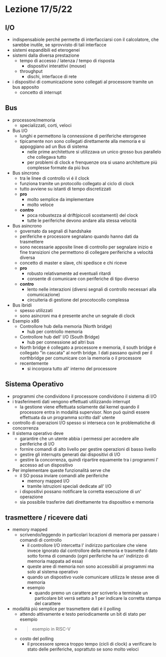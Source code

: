 # Lezione 17/5/22

## I/O

- indispensabiole perché permette di interfacciarsi con il calcolatore, che sarebbe inutile, se sprovvisto di tali interfacce
- sistemi espandibili ed eterogenei
- sistemi dalla diversa prestazione
  - tempo di accesso / latenza / tempo di risposta
    - dispositivi interattivi (mouse)
  - throughput
    - dischi, interfacce di rete
- i dispositivi di comunicazione sono collegati al processore tramite un bus apposito
  - concetto di interrupt

## Bus

- processore/memoria
  - specializzati, corti, veloci
- Bus I/O
  - lunghi e permettono la connessione di periferiche eterogenee
  - tipicamente non sono collegati direttamente alla memoria e si appoggiano ad un Bus di sistema
    - nelle prime architetture si utilizzava un unico grosso bus parallelo che collegava tutto
    - per problemi di clock e frenquenze ora si usano architetture piú complesse formate da piú bus
- Bus sincrono
  - tra le linee di controllo vi é il clock
  - funziona tramite un protocollo collegato al ciclo di clock
  - tutto avviene su istanti di tempo discretizzati
  - **pro**
    - molto semplice da implementare
    - molto veloce
  - **contro**
    - poca robustezza al drift(piccoli scostamenti) del clock
    - tutte le periferiche devono andare alla stessa velocitá
- Bus asincrono
  - governato da segnali di handshake
  - periferiche e processore segnalano quando hanno dati da trasmettere
  - sono necessarie apposite linee di controllo per segnalare inizio e fine transizioni che permettono di collegare periferiche a velocitá diversa
  - concetto di master e slave, chi spedisce e chi riceve
  - **pro**
    - robusto relativamente ad eventuali ritardi
    - consente di comunicare con periferiche di tipo diverso
  - **contro**
    - lento nelle interazioni (diversi segnali di controllo necessari alla comunicazione)
    - circuiteria di gestione del procotocollo complessa
- Bus ibridi
  - spesso utilizzati
  - sono asincroni ma é presente anche un segnale di clock
- Esempio x86
  - Controllore hub della memoria (North bridge)
    - hub per contriollo memoria
  - Controllore hub dell' I/O (South Bridge)
    - hub per connessione ad altri bus
  - North bridge é collegato a processore e memoria, il south bridge é collegato "in cascata" al north bridge. I dati passano quindi per il northbridge per comunicare con la memoria o il processore
  - recentemente
    - si incorpora tutto all' interno del processore

## Sistema Operativo

- programmi che condividono il processore condividono il sistema di I/O
- i trasferimenti dati vengono effettuati utilizzando interrupt
  - la gestione viene effettuata solamente dal kernel quando il processore entra in modalitá supervisor. Non puó quindi essere effettuata da un programma scritto dall' utente
- controllo di operazioni I/O spesso si interseca con le problematiche di concorrenza
- Il sistema operativo deve
  - garantire che un utente abbia i permessi per accedere alle periferiche di I/O
  - fornire comandi di alto livello per gestire operazioni di basso livello
  - gestire gli interrupts generati dai dispositivi di I/O
  - gestire la concorrenza, quindi ripartire equamente tra i programmi l' accesso ad un dispositivo
- Per implementare queste funzionalitá serve che
  - il SO possa inviare comandi alle periferiche
    - memory mapped I/O
    - tramite istruzioni speciali dedicate all' I/O
  - i dispositivi possano notificare la corretta esecuzione di un' operazione
  - sia possibile trasferire dati direttamente tra dispositivo e memoria

## trasmettere / ricevere dati

- memory mapped
  - scrivendo/leggendo in particolari locazioni di memoria per passare i comandi di controllo
    - il controllore I/O intercetta l' indirizzo particolare che viene invece ignorato dal controllore della memoria e trasmette il dato sotto forma di comando (ogni periferiche ha un' indirizzo di memoria mappata ad essa)
    - queste aree di memoria non sono accessibili ai programmi ma solo al sistema operativo
    - quando un dispostivo vuole comunicare utilizza le stesse aree di memoria
    - esempio
      - quando premo un carattere per scriverlo a terminale un particolare bit verrá settato a 1 per indicare la corretta stampa del carattere
- modalitá piú semplice per trasmettere dati é il polling
  - attendo attivamente e testo periodicamente un bit di stato per esempio
  - > esempio in RISC-V
  - costo del polling
    - il processore spreca troppo tempo (cicli di clock) a verificare lo stato delle periferiche, soprattuto se sono molto veloci